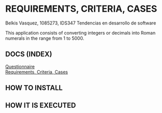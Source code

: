 # REQUIREMENTS, CRITERIA, CASES
Belkis Vasquez, 1085273, IDS347 Tendencias en desarrollo de software

This application consists of converting integers or decimals into Roman numerals in the range from 1 to 5000.

## DOCS (INDEX)
[Questionnaire](https://github.com/BelkisVasquez0609/001Assignment_Requirements_Criteria_Cases/blob/master/Docs/Questionnaire.md) \
[Requirements, Criteria, Cases](https://github.com/BelkisVasquez0609/001Assignment_Requirements_Criteria_Cases/blob/master/Docs/Requirements%2C%20Criteria%2C%20Cases.md)

## HOW TO INSTALL

## HOW IT IS EXECUTED
